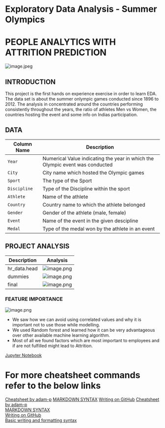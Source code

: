 # Exploratory Data Analysis - Summer Olympics

# PEOPLE ANALYTICS WITH ATTRITION PREDICTION
![image.jpeg](images/Summer_Olympics.jpeg)

## INTRODUCTION

This project is the first hands on experience exercise in order to learn EDA. The data set is about the summer onlympic games conducted since 1896 to 2012. The analysis in concentrated around the countries performing consistently throughout the years, the ratio of athletes Men vs Women, the countries hosting the event and some info on Indias participation.

## DATA
| Column Name | Description |
| --- | --- |
| `Year` | Numerical Value indicating the year in which the Olympic event was conducted |
| `City` | City name which hosted the Olympic games |
| `Sport`| The type of the Sport|
| `Discipline` | Type of the Discipline within the sport |
| `Athlete` | Name of the athlete |
| `Country` | Country name to which the athlete belonged |
| `Gender` | Gender of the athlete (male, female) |
| `Event` | Name of the event in the given descipline |
| `Medal` | Type of the medal won by the athlete in an event |

## PROJECT ANALYSIS
| Description | Analysis |
| --- | --- |
| hr_data.head | ![image.png](images/head.png) |
| dummies | ![image.png](images/dummies.png) |
| final | ![image.png](images/final.png) |

### FEATURE IMPORTANCE
![image.png](images/feature.png)
- We saw how we can avoid using correlated values and why it is important not to use those while modelling. 
- We used Random forest and learned how it can be very advantageous over other available machine learning algorithm. 
- Most of all we found factors which are most important to employees and if are not fulfilled might lead to Attrition.

[Jupyter Notebook](./HR_Analytics.ipynb)

# For more cheatsheet commands refer to the below links

[Cheatsheet by adam-p](https://github.com/adam-p/markdown-here/wiki/Markdown-Cheatsheet)
[MARKDOWN SYNTAX](https://guides.github.com/pdfs/markdown-cheatsheet-online.pdf)
[Writing on GitHub](https://help.github.com/en/categories/writing-on-github)
[Cheatsheet by adam-p](https://github.com/adam-p/markdown-here/wiki/Markdown-Cheatsheet)<br/>
[MARKDOWN SYNTAX](https://guides.github.com/pdfs/markdown-cheatsheet-online.pdf)<br/>
[Writing on GitHub](https://help.github.com/en/categories/writing-on-github)<br/>
[Basic writing and formatting syntax](https://help.github.com/en/articles/basic-writing-and-formatting-syntax)


